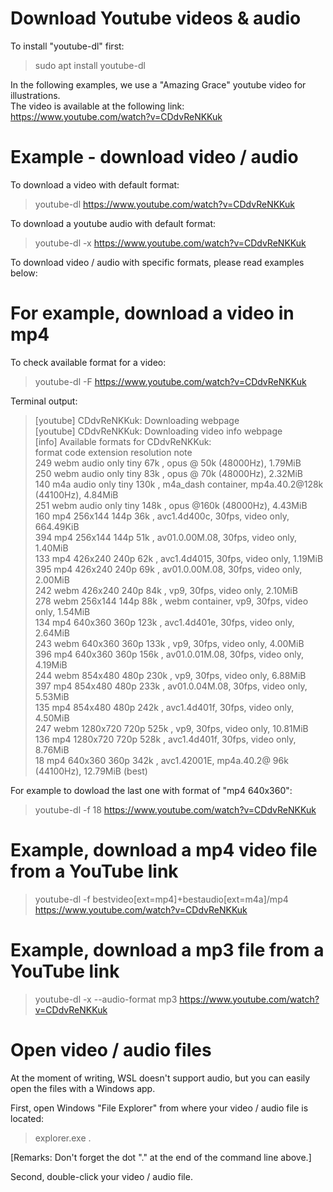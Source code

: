 # Download Youtube videos & audio

To install "youtube-dl" first:

> sudo apt install youtube-dl

In the following examples, we use a "Amazing Grace" youtube video for illustrations.<br>
The video is available at the following link:<br>
https://www.youtube.com/watch?v=CDdvReNKKuk

# Example - download video / audio

To download a video with default format:

> youtube-dl https://www.youtube.com/watch?v=CDdvReNKKuk

To download a youtube audio with default format:

> youtube-dl -x https://www.youtube.com/watch?v=CDdvReNKKuk

To download video / audio with specific formats, please read examples below:

# For example, download a video in mp4

To check available format for a video:

> youtube-dl -F https://www.youtube.com/watch?v=CDdvReNKKuk

Terminal output:

> [youtube] CDdvReNKKuk: Downloading webpage<br>
> [youtube] CDdvReNKKuk: Downloading video info webpage<br>
> [info] Available formats for CDdvReNKKuk:<br>
> format code  extension  resolution note<br>
> 249          webm       audio only tiny   67k , opus @ 50k (48000Hz), 1.79MiB<br>
> 250          webm       audio only tiny   83k , opus @ 70k (48000Hz), 2.32MiB<br>
> 140          m4a        audio only tiny  130k , m4a_dash container, mp4a.40.2@128k (44100Hz), 4.84MiB<br>
> 251          webm       audio only tiny  148k , opus @160k (48000Hz), 4.43MiB<br>
> 160          mp4        256x144    144p   36k , avc1.4d400c, 30fps, video only, 664.49KiB<br>
> 394          mp4        256x144    144p   51k , av01.0.00M.08, 30fps, video only, 1.40MiB<br>
> 133          mp4        426x240    240p   62k , avc1.4d4015, 30fps, video only, 1.19MiB<br>
> 395          mp4        426x240    240p   69k , av01.0.00M.08, 30fps, video only, 2.00MiB<br>
> 242          webm       426x240    240p   84k , vp9, 30fps, video only, 2.10MiB<br>
> 278          webm       256x144    144p   88k , webm container, vp9, 30fps, video only, 1.54MiB<br>
> 134          mp4        640x360    360p  123k , avc1.4d401e, 30fps, video only, 2.64MiB<br>
> 243          webm       640x360    360p  133k , vp9, 30fps, video only, 4.00MiB<br>
> 396          mp4        640x360    360p  156k , av01.0.01M.08, 30fps, video only, 4.19MiB<br>
> 244          webm       854x480    480p  230k , vp9, 30fps, video only, 6.88MiB<br>
> 397          mp4        854x480    480p  233k , av01.0.04M.08, 30fps, video only, 5.53MiB<br>
> 135          mp4        854x480    480p  242k , avc1.4d401f, 30fps, video only, 4.50MiB<br>
> 247          webm       1280x720   720p  525k , vp9, 30fps, video only, 10.81MiB<br>
> 136          mp4        1280x720   720p  528k , avc1.4d401f, 30fps, video only, 8.76MiB<br>
> 18           mp4        640x360    360p  342k , avc1.42001E, mp4a.40.2@ 96k (44100Hz), 12.79MiB (best)<br>

For example to dowload the last one with format of "mp4 640x360":

> youtube-dl -f 18 https://www.youtube.com/watch?v=CDdvReNKKuk

# Example, download a mp4 video file from a YouTube link

> youtube-dl -f bestvideo[ext=mp4]+bestaudio[ext=m4a]/mp4 https://www.youtube.com/watch?v=CDdvReNKKuk

# Example, download a mp3 file from a YouTube link

> youtube-dl -x --audio-format mp3 https://www.youtube.com/watch?v=CDdvReNKKuk

# Open video / audio files

At the moment of writing, WSL doesn't support audio, but you can easily open the files with a Windows app.

First, open Windows "File Explorer" from where your video / audio file is located:

> explorer.exe .

[Remarks: Don't forget the dot "." at the end of the command line above.]

Second, double-click your video / audio file.


